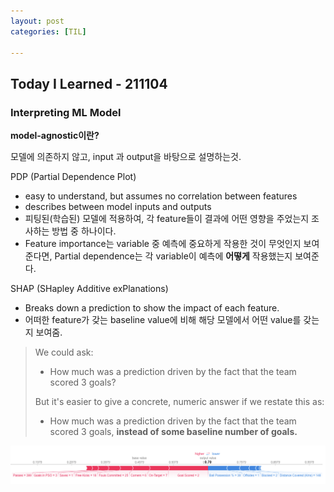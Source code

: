 ```yaml
---
layout: post
categories: [TIL]

---
```


## Today I Learned - 211104

### Interpreting ML Model

**model-agnostic이란?**

모델에 의존하지 않고, input 과 output을 바탕으로 설명하는것.



PDP (Partial Dependence Plot)

- easy to understand, but assumes no correlation between features
- describes between model inputs and outputs
- 피팅된(학습된) 모델에 적용하여, 각 feature들이 결과에 어떤 영향을 주었는지 조사하는 방법 중 하나이다.
- Feature importance는 variable 중 예측에 중요하게 작용한 것이 무엇인지 보여준다면, Partial dependence는 각 variable이 예측에 **어떻게** 작용했는지 보여준다.

SHAP (SHapley Additive exPlanations)

- Breaks down a prediction to show the impact of each feature.
- 어떠한 feature가 갖는 baseline value에 비해 해당 모델에서 어떤 value를 갖는지 보여줌.

> We could ask:
>
> - How much was a prediction driven by the fact that the team scored 3 goals?
>
> But it's easier to give a concrete, numeric answer if we restate this as:
>
> - How much was a prediction driven by the fact that the team scored 3 goals, **instead of some baseline number of goals.**

![img](/assets/img/study/shap.png)

